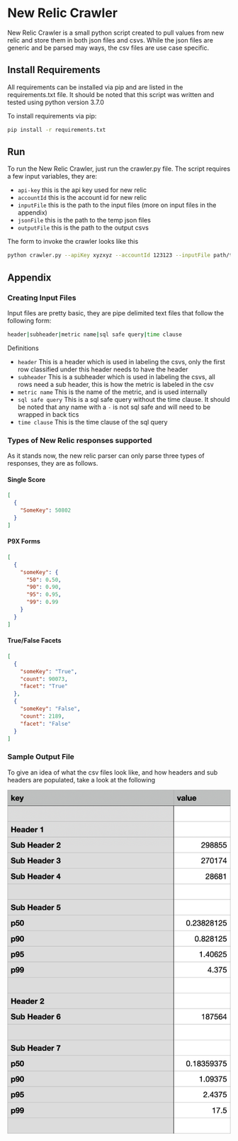 # New Relic Crawler
New Relic Crawler is a small python script created to pull values from new relic and store them in both json files and csvs.
While the json files are generic and be parsed may ways, the csv files are use case specific.

## Install Requirements
All requirements can be installed via pip and are listed in the requirements.txt file.
It should be noted that this script was written and tested using python version 3.7.0 

To install requirements via pip:
```bash
pip install -r requirements.txt
```

## Run
To run the New Relic Crawler, just run the crawler.py file. The script requires a few input variables, they are:
* `api-key` this is the api key used for new relic
* `accountId` this is the account id for new relic
* `inputFile` this is the path to the input files (more on input files in the appendix)
* `jsonFile` this is the path to the temp json files
* `outputFile` this is the path to the output csvs

The form to invoke the crawler looks like this
```bash
python crawler.py --apiKey xyzxyz --accountId 123123 --inputFile path/to/input/file/dir/ --jsonFile path/to/json/file/dir --outputFile path/to/json/file/dir
```

## Appendix
### Creating Input Files
Input files are pretty basic, they are pipe delimited text files that follow the following form:
```bash
header|subheader|metric name|sql safe query|time clause
```

Definitions
* `header` This is a header which is used in labeling the csvs, only the first row classified under this header needs to have the header
* `subheader` This is a subheader which is used in labeling the csvs, all rows need a sub header, this is how the metric is labeled in the csv
* `metric name` This is the name of the metric, and is used internally
* `sql safe query` This is a sql safe query without the time clause. It should be noted that any name with a `-` is not sql safe and will need to be wrapped in back tics 
* `time clause` This is the time clause of the sql query

### Types of New Relic responses supported
As it stands now, the new relic parser can only parse three types of responses, they are as follows.

#### Single Score
```json
[
  {
    "SomeKey": 50802
  }
]
```

#### P9X Forms
```json
[
  {
    "someKey": {
      "50": 0.50,
      "90": 0.90,
      "95": 0.95,
      "99": 0.99
    }
  }
]
```

#### True/False Facets
```json
[
  {
    "someKey": "True",
    "count": 90073,
    "facet": "True"
  },
  {
    "someKey": "False",
    "count": 2189,
    "facet": "False"
  }
]
```

### Sample Output File
To give an idea of what the csv files look like, and how headers and sub headers are populated, take a look at the following

![Sample CSV](documentation_graphics/sample_output.png)
